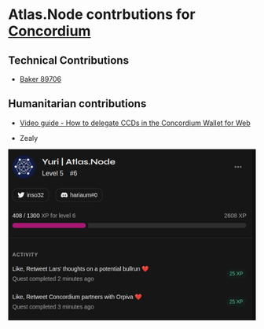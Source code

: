# Atlas.Node contrbutions for [Concordium](https://concordium.com/)

## Technical Contributions

- [Baker 89706](https://ccdscan.io/?dcount=1&dentity=baker&did=89706)


## Humanitarian contributions

- [Video guide - How to delegate CCDs in the Concordium Wallet for Web](https://youtu.be/6CK7RaqMcKQ)


- Zealy
  
![Zealy](https://github.com/inso32/Mainnet/blob/main/Concordium/Images/concordium_zealy_1.png)
